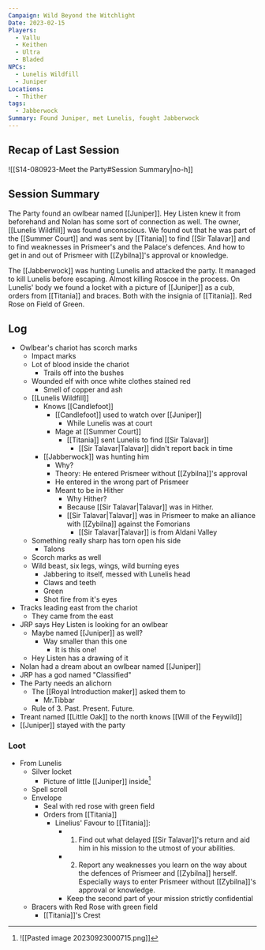```yaml
---
Campaign: Wild Beyond the Witchlight
Date: 2023-02-15
Players:
  - Vallu
  - Keithen
  - Ultra
  - Bladed
NPCs:
  - Lunelis Wildfill
  - Juniper
Locations:
  - Thither
tags:
  - Jabberwock
Summary: Found Juniper, met Lunelis, fought Jabberwock
---
```

## Recap of Last Session
![[S14-080923-Meet the Party#Session Summary|no-h]]
## Session Summary
The Party found an owlbear named [[Juniper]]. Hey Listen knew it from beforehand and Nolan has some sort of connection as well. The owner, [[Lunelis Wildfill]] was found unconscious. We found out that he was part of the [[Summer Court]] and was sent by [[Titania]] to find [[Sir Talavar]] and to find weaknesses in Prismeer's and the Palace's defences. And how to get in and out of Prismeer with [[Zybilna]]'s approval or knowledge.

The [[Jabberwock]] was hunting Lunelis and attacked the party. It managed to kill Lunelis before escaping. Almost killing Roscoe in the process. On Lunelis' body we found a locket with a picture of [[Juniper]] as a cub, orders from [[Titania]] and braces. Both with the insignia of [[Titania]]. Red Rose on Field of Green.

## Log
- Owlbear's chariot has scorch marks
	- Impact marks
	- Lot of blood inside the chariot
		- Trails off into the bushes
	- Wounded elf with once white clothes stained red
		- Smell of copper and ash
	- [[Lunelis Wildfill]]
		- Knows [[Candlefoot]]
			- [[Candlefoot]] used to watch over [[Juniper]]
				- While Lunelis was at court
			- Mage at [[Summer Court]]
				- [[Titania]] sent Lunelis to find [[Sir Talavar]]
					- [[Sir Talavar|Talavar]] didn't report back in time
		- [[Jabberwock]] was hunting him
			- Why?
			- Theory: He entered Prismeer without [[Zybilna]]'s approval
			- He entered in the wrong part of Prismeer
			- Meant to be in Hither
				- Why Hither?
				- Because [[Sir Talavar|Talavar]] was in Hither.
				- [[Sir Talavar|Talavar]] was in Prismeer to make an alliance with [[Zybilna]] against the Fomorians
					- [[Sir Talavar|Talavar]] is from Aldani Valley
	- Something really sharp has torn open his side
		- Talons
	- Scorch marks as well
	- Wild beast, six legs, wings, wild burning eyes
		- Jabbering to itself, messed with Lunelis head
		- Claws and teeth
		- Green
		- Shot fire from it's eyes
- Tracks leading east from the chariot
	- They came from the east
- JRP says Hey Listen is looking for an owlbear
	- Maybe named [[Juniper]] as well?
		- Way smaller than this one
			- It is this one!
	- Hey Listen has a drawing of it
- Nolan had a dream about an owlbear named [[Juniper]]
- JRP has a god named "Classified"
- The Party needs an alichorn
	- The [[Royal Introduction maker]] asked them to
		- Mr.Tibbar
	- Rule of 3. Past. Present. Future.
- Treant named [[Little Oak]] to the north knows [[Will of the Feywild]]
- [[Juniper]] stayed with the party

### Loot
- From Lunelis
	- Silver locket
		- Picture of little [[Juniper]] inside[^1]
	- Spell scroll
	- Envelope
		- Seal with red rose with green field
		- Orders from [[Titania]]
			- Linelius' Favour to [[Titania]]:
				- 1. Find out what delayed [[Sir Talavar]]'s return and aid him in his mission to the utmost of your abilities.
				- 2. Report any weaknesses you learn on the way about the defences of Prismeer and [[Zybilna]] herself. Especially ways to enter Prismeer without [[Zybilna]]'s approval or knowledge.
				- Keep the second part of your mission strictly confidential
	- Bracers with Red Rose with green field
		- [[Titania]]'s Crest

[^1]: ![[Pasted image 20230923000715.png]]